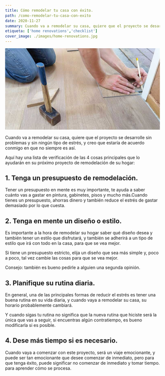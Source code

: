```yaml
---
title: Cómo remodelar tu casa con éxito.
path: /como-remodelar-tu-casa-con-exito
date: 2020-11-27
summary: Cuando va a remodelar su casa, quiere que el proyecto se desarrolle sin problemas y sin ningún tipo de estrés, y creo que estaría de acuerdo conmigo en que no siempre es así.
etiqueta: ['home renovations','checklist']
cover_image: ./images/home-renovations.jpg
---
```


![background](./images/home-renovations.jpg)


Cuando va a remodelar su casa, quiere que el proyecto se desarrolle sin problemas y sin ningún tipo de estrés, y creo que estaría de acuerdo conmigo en que no siempre es así.

Aquí hay una lista de verificación de las 4 cosas principales que lo ayudarán en su próximo proyecto de remodelación de su hogar:

## 1. Tenga un presupuesto de remodelación.

Tener un presupuesto en mente es muy importante, te ayuda a saber cuánto vas a gastar en pintura, gabinetes, pisos y mucho más.Cuando tienes un presupuesto, ahorras dinero y también reduce el estrés de gastar demasiado por lo que cuesta.

## 2. Tenga en mente un diseño o estilo.

Es importante a la hora de remodelar su hogar saber qué diseño desea y también tener un
estilo que disfrutará, y también se adherirá a un tipo de estilo que irá con todo en la casa, para que se vea mejor.

Si tiene un presupuesto estricto, elija un diseño que sea más simple y, poco a poco, tal vez cambie las cosas para que se vea mejor.

Consejo: también es bueno pedirle a alguien una segunda opinión.

## 3. Planifique su rutina diaria.

En general, una de las principales formas de reducir el estrés es tener una buena rutina en su vida diaria, y cuando vaya a remodelar su casa, su horario probablemente cambiará.

Y cuando sigas tu rutina no significa que la nueva rutina que hiciste será la única que vas a seguir, si encuentras algún contratiempo, es bueno modificarla si es posible.

## 4. Dese más tiempo si es necesario.

Cuando vaya a comenzar con este proyecto, será un viaje emocionante, y puede ser tan emocionante que desee comenzar de inmediato, pero para que tenga éxito, puede significar no comenzar de inmediato y tomar tiempo. para aprender cómo se procesa.






